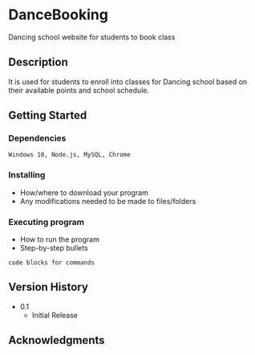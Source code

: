 # DanceBooking
Dancing school website for students to book class

## Description
It is used for students to enroll into classes for Dancing school based on their available points and school schedule. 

## Getting Started
### Dependencies
    Windows 10, Node.js, MySQL, Chrome

### Installing

* How/where to download your program
* Any modifications needed to be made to files/folders

### Executing program

* How to run the program
* Step-by-step bullets
```
code blocks for commands
```

## Version History

* 0.1
    * Initial Release

## Acknowledgments


